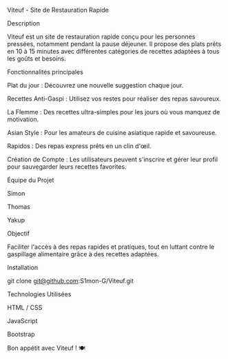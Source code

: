 Viteuf - Site de Restauration Rapide

Description

Viteuf est un site de restauration rapide conçu pour les personnes pressées, notamment pendant la pause déjeuner. Il propose des plats prêts en 10 à 15 minutes avec différentes catégories de recettes adaptées à tous les goûts et besoins.

Fonctionnalités principales

Plat du jour : Découvrez une nouvelle suggestion chaque jour.

Recettes Anti-Gaspi : Utilisez vos restes pour réaliser des repas savoureux.

La Flemme : Des recettes ultra-simples pour les jours où vous manquez de motivation.

Asian Style : Pour les amateurs de cuisine asiatique rapide et savoureuse.

Rapidos : Des repas express prêts en un clin d'œil.

Création de Compte : Les utilisateurs peuvent s'inscrire et gérer leur profil pour sauvegarder leurs recettes favorites.

Équipe du Projet

Simon

Thomas

Yakup

Objectif

Faciliter l'accès à des repas rapides et pratiques, tout en luttant contre le gaspillage alimentaire grâce à des recettes adaptées.

Installation

git clone git@github.com:S1mon-G/Viteuf.git

Technologies Utilisées

HTML / CSS

JavaScript

Bootstrap

Bon appétit avec Viteuf ! 🍽️
